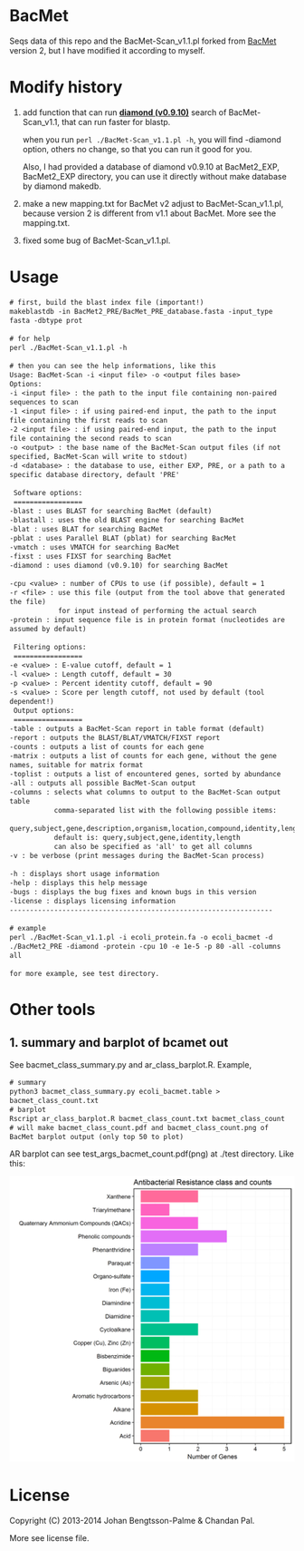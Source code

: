 # BacMet

Seqs data of this repo and the BacMet-Scan_v1.1.pl forked from [BacMet](http://bacmet.biomedicine.gu.se) version 2, but I have modified it according to myself.

# Modify history

1) add function that can run **[diamond (v0.9.10)](https://github.com/bbuchfink/diamond)** search of BacMet-Scan_v1.1, that can run faster for blastp.

   when you run `perl ./BacMet-Scan_v1.1.pl -h`, you will find -diamond option, others no change, so that you can run it good for you.

   Also, I had provided a database of diamond v0.9.10 at BacMet2\_EXP, BacMet2\_EXP directory, you can use it directly without make database by diamond makedb.

2) make a new mapping.txt for BacMet v2 adjust to BacMet-Scan_v1.1.pl, because version 2  is different from v1.1 about BacMet. More see the mapping.txt.

3) fixed some bug of BacMet-Scan_v1.1.pl.

# Usage

```
# first, build the blast index file (important!)
makeblastdb -in BacMet2_PRE/BacMet_PRE_database.fasta -input_type fasta -dbtype prot

# for help
perl ./BacMet-Scan_v1.1.pl -h

# then you can see the help informations, like this
Usage: BacMet-Scan -i <input file> -o <output files base>
Options:
-i <input file> : the path to the input file containing non-paired sequences to scan
-1 <input file> : if using paired-end input, the path to the input file containing the first reads to scan
-2 <input file> : if using paired-end input, the path to the input file containing the second reads to scan
-o <output> : the base name of the BacMet-Scan output files (if not specified, BacMet-Scan will write to stdout)
-d <database> : the database to use, either EXP, PRE, or a path to a specific database directory, default 'PRE'

 Software options:
 =================
-blast : uses BLAST for searching BacMet (default)
-blastall : uses the old BLAST engine for searching BacMet
-blat : uses BLAT for searching BacMet
-pblat : uses Parallel BLAT (pblat) for searching BacMet
-vmatch : uses VMATCH for searching BacMet
-fixst : uses FIXST for searching BacMet
-diamond : uses diamond (v0.9.10) for searching BacMet

-cpu <value> : number of CPUs to use (if possible), default = 1
-r <file> : use this file (output from the tool above that generated the file)
            for input instead of performing the actual search
-protein : input sequence file is in protein format (nucleotides are assumed by default)

 Filtering options:
 =================
-e <value> : E-value cutoff, default = 1
-l <value> : Length cutoff, default = 30
-p <value> : Percent identity cutoff, default = 90
-s <value> : Score per length cutoff, not used by default (tool dependent!)
 Output options:
 =================
-table : outputs a BacMet-Scan report in table format (default)
-report : outputs the BLAST/BLAT/VMATCH/FIXST report
-counts : outputs a list of counts for each gene
-matrix : outputs a list of counts for each gene, without the gene names, suitable for matrix format
-toplist : outputs a list of encountered genes, sorted by abundance
-all : outputs all possible BacMet-Scan output
-columns : selects what columns to output to the BacMet-Scan output table
           comma-separated list with the following possible items:
           query,subject,gene,description,organism,location,compound,identity,length,evalue,score
           default is: query,subject,gene,identity,length
           can also be specified as 'all' to get all columns
-v : be verbose (print messages during the BacMet-Scan process)

-h : displays short usage information
-help : displays this help message
-bugs : displays the bug fixes and known bugs in this version
-license : displays licensing information
-----------------------------------------------------------------

# example
perl ./BacMet-Scan_v1.1.pl -i ecoli_protein.fa -o ecoli_bacmet -d ./BacMet2_PRE -diamond -protein -cpu 10 -e 1e-5 -p 80 -all -columns all

for more example, see test directory.
```

# Other tools

## 1. summary and barplot of bcamet out

See bacmet_class_summary.py and ar_class_barplot.R. Example,

```
# summary
python3 bacmet_class_summary.py ecoli_bacmet.table > bacmet_class_count.txt
# barplot
Rscript ar_class_barplot.R bacmet_class_count.txt bacmet_class_count
# will make bacmet_class_count.pdf and bacmet_class_count.png of BacMet barplot output (only top 50 to plot)
```

AR barplot can see test_args_bacmet_count.pdf(png) at ./test directory. Like this:

![AR barplot](./test/test_args_bacmet_count.png)

# License

Copyright (C) 2013-2014 Johan Bengtsson-Palme & Chandan Pal.

More see license file.
